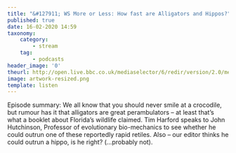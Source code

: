 ```yaml
---
title: "&#127911; WS More or Less: How fast are Alligators and Hippos?"
published: true
date: 16-02-2020 14:59
taxonomy:
    category:
        - stream
    tag:
        - podcasts
header_image: '0'
theurl: http://open.live.bbc.co.uk/mediaselector/6/redir/version/2.0/mediaset/audio-nondrm-download/proto/http/vpid/p082mhw6.mp3
image: artwork-resized.png
template: listen
--- 
```

Episode summary: We all know that you should never smile at a crocodile, but rumour has it that alligators are great perambulators – at least that’s what a booklet about Florida’s wildlife claimed. Tim Harford speaks to John Hutchinson, Professor of evolutionary bio-mechanics to see whether he could outrun one of these reportedly rapid retiles. Also – our editor thinks he could outrun a hippo, is he right? (…probably not).
